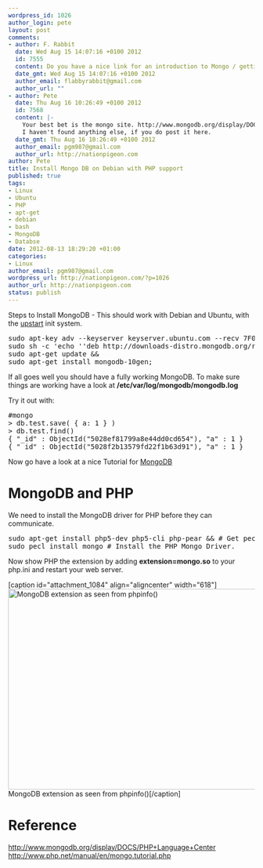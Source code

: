 ```yaml
--- 
wordpress_id: 1026
author_login: pete
layout: post
comments: 
- author: F. Rabbit
  date: Wed Aug 15 14:07:16 +0100 2012
  id: 7555
  content: Do you have a nice link for an introduction to Mongo / getting started?
  date_gmt: Wed Aug 15 14:07:16 +0100 2012
  author_email: flabbyrabbit@gmail.com
  author_url: ""
- author: Pete
  date: Thu Aug 16 10:26:49 +0100 2012
  id: 7568
  content: |-
    Your best bet is the mongo site. http://www.mongodb.org/display/DOCS/Tutorial
    I haven't found anything else, if you do post it here.
  date_gmt: Thu Aug 16 10:26:49 +0100 2012
  author_email: pgm987@gmail.com
  author_url: http://nationpigeon.com
author: Pete
title: Install Mongo DB on Debian with PHP support
published: true
tags: 
- Linux
- Ubuntu
- PHP
- apt-get
- debian
- bash
- MongoDB
- Databse
date: 2012-08-13 18:29:20 +01:00
categories: 
- Linux
author_email: pgm987@gmail.com
wordpress_url: http://nationpigeon.com/?p=1026
author_url: http://nationpigeon.com
status: publish
---
```

Steps to Install MongoDB - This should work with Debian and Ubuntu, with the <a href="http://en.wikipedia.org/wiki/Upstart" target="_blank">upstart</a> init system.
<pre class="brush: bash">sudo apt-key adv --keyserver keyserver.ubuntu.com --recv 7F0CEB10 &amp;&amp;
sudo sh -c 'echo ''deb http://downloads-distro.mongodb.org/repo/ubuntu-upstart dist 10gen'' > /etc/apt/sources.list.d/10gen.list' &amp;&amp;
sudo apt-get update &amp;&amp;
sudo apt-get install mongodb-10gen;</pre>
If all goes well you should have a fully working MongoDB. To make sure things are working have a look at <b>/etc/var/log/mongodb/mongodb.log</b>

Try it out with:
<pre class="brush: plain">#mongo
> db.test.save( { a: 1 } )
> db.test.find()
{ "_id" : ObjectId("5028ef81799a8e44dd0cd654"), "a" : 1 }
{ "_id" : ObjectId("5028f2b13579fd22f1b63d91"), "a" : 1 }</pre>
Now go have a look at a nice Tutorial for <a href="http://www.mongodb.org/display/DOCS/Tutorial/" target="_blank">MongoDB</a>
<h1>MongoDB and PHP</h1>
We need to install the MongoDB driver for PHP before they can communicate.
<pre class="brush: bash">sudo apt-get install php5-dev php5-cli php-pear &amp;&amp; # Get pecl working.
sudo pecl install mongo # Install the PHP Mongo Driver.</pre>
Now show PHP the extension by adding <strong>extension=mongo.so</strong> to your php.ini and restart your web server.

[caption id="attachment_1084" align="aligncenter" width="618"]<img class="size-full wp-image-1084 " title="MongoPHP" src="http://nationpigeon.com/wp-content/uploads/2012/08/MongoPHP.jpg" alt="MongoDB extension as seen from phpinfo()" width="618" height="409" /> MongoDB extension as seen from phpinfo()[/caption]
<h1>Reference</h1>
<a href="http://www.mongodb.org/display/DOCS/PHP+Language+Center" target="_blank">http://www.mongodb.org/display/DOCS/PHP+Language+Center</a>
<a href="http://www.php.net/manual/en/mongo.tutorial.php" target="_blank">http://www.php.net/manual/en/mongo.tutorial.php</a>
